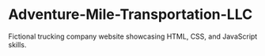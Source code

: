 # Adventure-Mile-Transportation-LLC
Fictional trucking company website showcasing HTML, CSS, and JavaScript skills.
